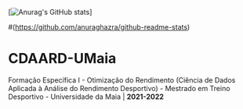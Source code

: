 [![Anurag's GitHub stats](https://github-readme-stats.vercel.app/api?username=rmarcelino4)]

#(https://github.com/anuraghazra/github-readme-stats)


# CDAARD-UMaia
 Formação Específica I - Otimização do Rendimento (Ciência de Dados Aplicada à Análise do Rendimento Desportivo) - Mestrado em Treino Desportivo - Universidade da Maia | **2021-2022**
